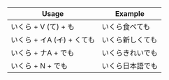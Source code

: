 |Usage|Example|
|-|-|
|いくら + V (て) + も|いくら食べても|
|いくら + イA (~~イ~~) + くても|いくら新しくても|
|いくら + ナA + でも|いくらきれいでも|
|いくら + N + でも|いくら日本語でも|